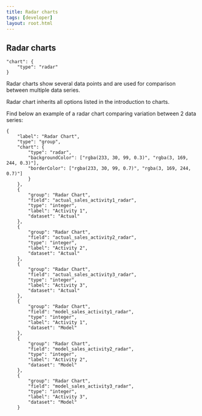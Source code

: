 ```yaml
---
title: Radar charts
tags: [developer]
layout: root.html
---
```



## Radar charts

```text
"chart": {
	"type": "radar"
}
```

Radar charts show several data points and are used for comparison between multiple data series.

Radar chart inherits all options listed in the introduction to charts.

Find below an example of a radar chart comparing variation between 2 data series:

```text
{
	"label": "Radar Chart",
	"type": "group",
	"chart": {
		"type": "radar",
		"backgroundColor": ["rgba(233, 30, 99, 0.3)", "rgba(3, 169, 244, 0.3)"],
		"borderColor": ["rgba(233, 30, 99, 0.7)", "rgba(3, 169, 244, 0.7)"]
		}
	},
	{
		"group": "Radar Chart",
		"field": "actual_sales_activity1_radar",
		"type": "integer",
		"label": "Activity 1",
		"dataset": "Actual"
	},
	{
		"group": "Radar Chart",
		"field": "actual_sales_activity2_radar",
		"type": "integer",
		"label": "Activity 2",
		"dataset": "Actual"
	},
	{
		"group": "Radar Chart",
		"field": "actual_sales_activity3_radar",
		"type": "integer",
		"label": "Activity 3",
		"dataset": "Actual"
	},
	{
		"group": "Radar Chart",
		"field": "model_sales_activity1_radar",
		"type": "integer",
		"label": "Activity 1",
		"dataset": "Model"
	},
	{
		"group": "Radar Chart",
		"field": "model_sales_activity2_radar",
		"type": "integer",
		"label": "Activity 2",
		"dataset": "Model"
	},
	{
		"group": "Radar Chart",
		"field": "model_sales_activity3_radar",
		"type": "integer",
		"label": "Activity 3",
		"dataset": "Model"
	}
``` 